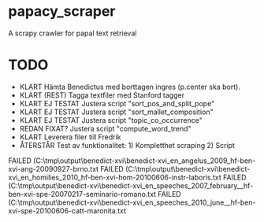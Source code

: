 # papacy_scraper
A scrapy crawler for papal text retrieval

# TODO

* KLART           Hämta Benedictus med borttagen ingres (p.center ska bort).
* KLART (REST)    Tagga textfiler med Stanford tagger
* KLART EJ TESTAT Justera script "sort_pos_and_split_pope"
* KLART EJ TESTAT Justera script "sort_mallet_composition"
* KLART EJ TESTAT Justera script "topic_co_occurrence"
* REDAN FIXAT?    Justera script "compute_word_trend"
* KLART        Leverera filer till Fredrik
* ÅTERSTÅR        Test av funktionalitet: 1) Kompletthet scraping 2) Script


FAILED (C:\tmp\output\benedict-xvi\benedict-xvi_en_angelus_2009_hf-ben-xvi-ang-20090927-brno.txt
FAILED (C:\tmp\output\benedict-xvi\benedict-xvi_en_homilies_2010_hf-ben-xvi-hom-20100606-instr-laboris.txt
FAILED (C:\tmp\output\benedict-xvi\benedict-xvi_en_speeches_2007_february__hf-ben-xvi-spe-20070217-seminario-romano.txt
FAILED (C:\tmp\output\benedict-xvi\benedict-xvi_en_speeches_2010_june__hf-ben-xvi-spe-20100606-catt-maronita.txt

